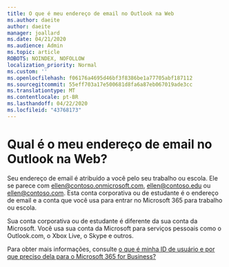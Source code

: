 ```yaml
---
title: O que é meu endereço de email no Outlook na Web
ms.author: daeite
author: daeite
manager: joallard
ms.date: 04/21/2020
ms.audience: Admin
ms.topic: article
ROBOTS: NOINDEX, NOFOLLOW
localization_priority: Normal
ms.custom: ''
ms.openlocfilehash: f06176a4695d46bf3f8386be1a77705abf187112
ms.sourcegitcommit: 55eff703a17e500681d8fa6a87eb067019ade3cc
ms.translationtype: MT
ms.contentlocale: pt-BR
ms.lasthandoff: 04/22/2020
ms.locfileid: "43768173"
---
```

# <a name="what-is-my-email-address-in-outlook-on-the-web"></a>Qual é o meu endereço de email no Outlook na Web?

Seu endereço de email é atribuído a você pelo seu trabalho ou escola. Ele se parece com ellen@contoso.onmicrosoft.com, ellen@contoso.edu ou ellen@contoso.com. Esta conta corporativa ou de estudante é o endereço de email e a conta que você usa para entrar no Microsoft 365 para trabalho ou escola.

Sua conta corporativa ou de estudante é diferente da sua conta da Microsoft. Você usa sua conta da Microsoft para serviços pessoais como o Outlook.com, o Xbox Live, o Skype e outros.

Para obter mais informações, consulte [o que é minha ID de usuário e por que preciso dela para o Microsoft 365 for Business?](https://support.office.com/article/37da662b-5da6-4b56-a091-2731b2ecc8b4)